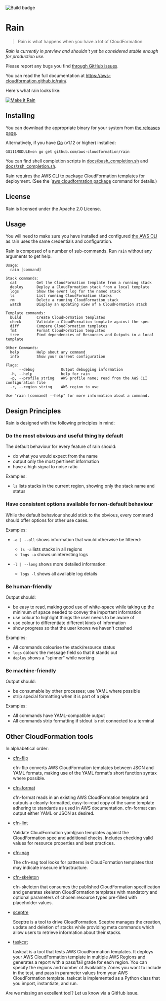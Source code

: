 ![Build badge](https://codebuild.eu-west-2.amazonaws.com/badges?uuid=eyJlbmNyeXB0ZWREYXRhIjoiWjJrNU1WSTg0OUswalBkRWFWQnVTeDk4Zm8xTGNiQ0NUNnNuYkxWWjZHcnNWMzlXOHZzMVJwTE1QTzFqcFNyTisxWmVPc0d6TFVnMnVNZjZRY2FyQmRNPSIsIml2UGFyYW1ldGVyU3BlYyI6IkE5K0tnNU5YRmQ3ZWE5VHUiLCJtYXRlcmlhbFNldFNlcmlhbCI6MX0%3D&branch=develop)

# Rain

> Rain is what happens when you have a lot of CloudFormation

*Rain is currently in preview and shouldn't yet be considered stable enough for production use.*

Please report any bugs you find [through GitHub issues](https://github.com/aws-cloudformation/rain/issues).

You can read the full documentation at <https://aws-cloudformation.github.io/rain/>.

Here's what rain looks like:

[![Make it Rain](https://asciinema.org/a/269609.png)](https://asciinema.org/a/269609?autoplay=1)

## Installing

You can download the appropriate binary for your system from [the releases page](https://github.com/aws-cloudformation/rain/releases).

Alternatively, if you have [Go](https://golang.org) (v1.12 or higher) installed:

`GO111MODULE=on go get github.com/aws-cloudformation/rain`

You can find shell completion scripts in [docs/bash_completion.sh](./docs/bash_completion.sh) and [docs/zsh_completion.sh](./docs/zsh_completion.sh).

Rain requires the [AWS CLI](https://aws.amazon.com/cli/) to package CloudFormation templates for deployment. (See the `[aws cloudformation package](https://docs.aws.amazon.com/cli/latest/reference/cloudformation/package.html) command for details.)

## License

Rain is licensed under the Apache 2.0 License. 

## Usage

You will need to make sure you have installed and configured [the AWS CLI](https://docs.aws.amazon.com/cli/latest/userguide/cli-chap-welcome.html) as rain uses the same credentials and configuration.

Rain is composed of a number of sub-commands. Run `rain` without any arguments to get help.

```
Usage:
  rain [command]

Stack commands:
  cat         Get the CloudFormation template from a running stack
  deploy      Deploy a CloudFormation stack from a local template
  logs        Show the event log for the named stack
  ls          List running CloudFormation stacks
  rm          Delete a running CloudFormation stack
  watch       Display an updating view of a CloudFormation stack

Template commands:
  build       Create CloudFormation templates
  check       Validate a CloudFormation template against the spec
  diff        Compare CloudFormation templates
  fmt         Format CloudFormation templates
  tree        Find dependencies of Resources and Outputs in a local template

Other Commands:
  help        Help about any command
  info        Show your current configuration

Flags:
      --debug            Output debugging information
  -h, --help             help for rain
  -p, --profile string   AWS profile name; read from the AWS CLI configuration file
  -r, --region string    AWS region to use

Use "rain [command] --help" for more information about a command.
```

## Design Principles

Rain is designed with the following principles in mind:

### Do the most obvious and useful thing by default

The default behaviour for every feature of rain should:
* do what you would expect from the name
* output only the most pertinent information
* have a high signal to noise ratio

Examples:

* `ls` lists stacks in the current region, showing only the stack name and status

### Have consistent options available for non-default behaviour

While the default behaviour should stick to the obvious, every command should offer options for other use cases.

Examples:

* `-a | --all` shows information that would otherwise be filtered:
    * `ls -a` lists stacks in all regions
    * `logs -a` shows uninteresting logs

* `-l | --long` shows more detailed information:
    * `logs -l` shows all available log details

### Be human-friendly

Output should:
* be easy to read, making good use of white-space while taking up the minimum of space needed to convey the important information
* use colour to highlight things the user needs to be aware of
* use colour to differentiate different kinds of information
* show progress so that the user knows we haven't crashed

Examples:

* All commands colourise the stack/resource status
* `logs` colours the message field so that it stands out
* `deploy` shows a "spinner" while working

### Be machine-friendly

Output should:
* be consumable by other processes; use YAML where possible
* strip special formatting when it is part of a pipe

Examples:

* All commands have YAML-compatible output
* All commands strip formatting if stdout is not connected to a terminal

## Other CloudFormation tools

In alphabetical order:

* [cfn-flip](https://github.com/awslabs/aws-cfn-template-flip)

    cfn-flip converts AWS CloudFormation templates between JSON and YAML formats, making use of the YAML format's short function syntax where possible.

* [cfn-format](https://github.com/awslabs/aws-cloudformation-template-formatter)

    cfn-format reads in an existing AWS CloudFormation template and outputs a cleanly-formatted, easy-to-read copy of the same template adhering to standards as used in AWS documentation. cfn-format can output either YAML or JSON as desired.

* [cfn-lint](https://github.com/aws-cloudformation/cfn-python-lint)

    Validate CloudFormation yaml/json templates against the CloudFormation spec and additional checks. Includes checking valid values for resource properties and best practices.

* [cfn-nag](https://github.com/stelligent/cfn_nag)

    The cfn-nag tool looks for patterns in CloudFormation templates that may indicate insecure infrastructure.

* [cfn-skeleton](https://github.com/awslabs/aws-cloudformation-template-builder)

    cfn-skeleton that consumes the published CloudFormation specification and generates skeleton CloudFormation templates with mandatory and optional parameters of chosen resource types pre-filled with placeholder values.

* [sceptre](https://sceptre.cloudreach.com/)

    Sceptre is a tool to drive CloudFormation. Sceptre manages the creation, update and deletion of stacks while providing meta commands which allow users to retrieve information about their stacks.

* [taskcat](https://github.com/aws-quickstart/taskcat)

    taskcat is a tool that tests AWS CloudFormation templates. It deploys your AWS CloudFormation template in multiple AWS Regions and generates a report with a pass/fail grade for each region. You can specify the regions and number of Availability Zones you want to include in the test, and pass in parameter values from your AWS CloudFormation template. taskcat is implemented as a Python class that you import, instantiate, and run.

Are we missing an excellent tool? Let us know via a GitHub issue.
